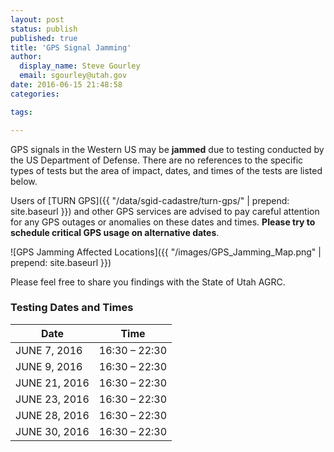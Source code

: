 ```yaml
---
layout: post
status: publish
published: true
title: 'GPS Signal Jamming'
author:
  display_name: Steve Gourley
  email: sgourley@utah.gov
date: 2016-06-15 21:48:58
categories:

tags:

---
```


GPS signals in the Western US may be **jammed** due to testing conducted by the US Department of Defense. There are no references to the specific types of tests but the area of impact, dates, and times of the tests are listed below.

Users of [TURN GPS]({{ "/data/sgid-cadastre/turn-gps/" | prepend: site.baseurl }}) and other GPS services are advised to pay careful attention for any GPS outages or anomalies on these dates and times. **Please try to schedule critical GPS usage on alternative dates**.

![GPS Jamming Affected Locations]({{ "/images/GPS_Jamming_Map.png" | prepend: site.baseurl }})

Please feel free to share you findings with the State of Utah AGRC.

### Testing Dates and Times

| Date        | Time           |
| ------------- |:-------------:|
| JUNE 7, 2016 | 16:30 – 22:30 |
| JUNE 9, 2016 |  16:30 – 22:30     |
| JUNE 21, 2016 | 16:30 – 22:30      |
| JUNE 23, 2016 | 16:30 – 22:30      |
| JUNE 28, 2016 | 16:30 – 22:30      |
| JUNE 30, 2016 | 16:30 – 22:30      |
